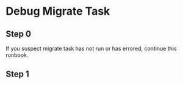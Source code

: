 # Debug Migrate Task

## Step 0
If you suspect migrate task has not run or has errored, continue this runbook.

## Step 1
